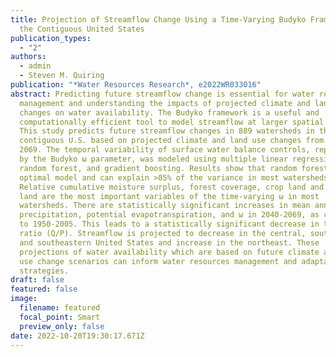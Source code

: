 ```yaml
---
title: Projection of Streamflow Change Using a Time-Varying Budyko Framework in
  the Contiguous United States
publication_types:
  - "2"
authors:
  - admin
  - Steven M. Quiring
publication: "*Water Resources Research*, e2022WR033016"
abstract: Predicting future streamflow change is essential for water resources
  management and understanding the impacts of projected climate and land use
  changes on water availability. The Budyko framework is a useful and
  computationally efficient tool to model streamflow at larger spatial scales.
  This study predicts future streamflow changes in 889 watersheds in the
  contiguous U.S. based on projected climate and land use changes from 2040 to
  2069. The temporal variability of surface water balance controls, represented
  by the Budyko ω parameter, was modeled using multiple linear regression,
  random forest, and gradient boosting. Results show that random forest is the
  optimal model and can explain >85% of the variance in most watersheds.
  Relative cumulative moisture surplus, forest coverage, crop land and urban
  land are the most important variables of the time-varying ω in most
  watersheds. There are statistically significant increases in mean annual
  precipitation, potential evapotranspiration, and ω in 2040-2069, as compared
  to 1950-2005. This leads to a statistically significant decrease in the runoff
  ratio (Q/P). Streamflow is projected to decrease in the central, southwestern,
  and southeastern United States and increase in the northeast. These
  projections of water availability which are based on future climate and land
  use change scenarios can inform water resources management and adaptation
  strategies.
draft: false
featured: false
image:
  filename: featured
  focal_point: Smart
  preview_only: false
date: 2022-10-20T19:30:17.671Z
---
```


